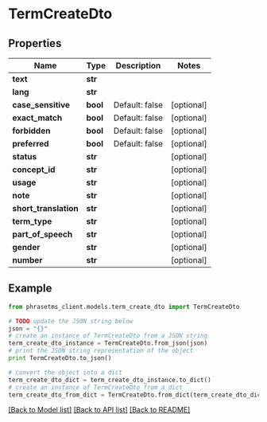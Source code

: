 # TermCreateDto

## Properties

| Name                  | Type     | Description    | Notes      |
| --------------------- | -------- | -------------- | ---------- |
| **text**              | **str**  |                |
| **lang**              | **str**  |                |
| **case_sensitive**    | **bool** | Default: false | [optional] |
| **exact_match**       | **bool** | Default: false | [optional] |
| **forbidden**         | **bool** | Default: false | [optional] |
| **preferred**         | **bool** | Default: false | [optional] |
| **status**            | **str**  |                | [optional] |
| **concept_id**        | **str**  |                | [optional] |
| **usage**             | **str**  |                | [optional] |
| **note**              | **str**  |                | [optional] |
| **short_translation** | **str**  |                | [optional] |
| **term_type**         | **str**  |                | [optional] |
| **part_of_speech**    | **str**  |                | [optional] |
| **gender**            | **str**  |                | [optional] |
| **number**            | **str**  |                | [optional] |

## Example

```python
from phrasetms_client.models.term_create_dto import TermCreateDto

# TODO update the JSON string below
json = "{}"
# create an instance of TermCreateDto from a JSON string
term_create_dto_instance = TermCreateDto.from_json(json)
# print the JSON string representation of the object
print TermCreateDto.to_json()

# convert the object into a dict
term_create_dto_dict = term_create_dto_instance.to_dict()
# create an instance of TermCreateDto from a dict
term_create_dto_from_dict = TermCreateDto.from_dict(term_create_dto_dict)
```

[[Back to Model list]](../README.md#documentation-for-models) [[Back to API list]](../README.md#documentation-for-api-endpoints) [[Back to README]](../README.md)
